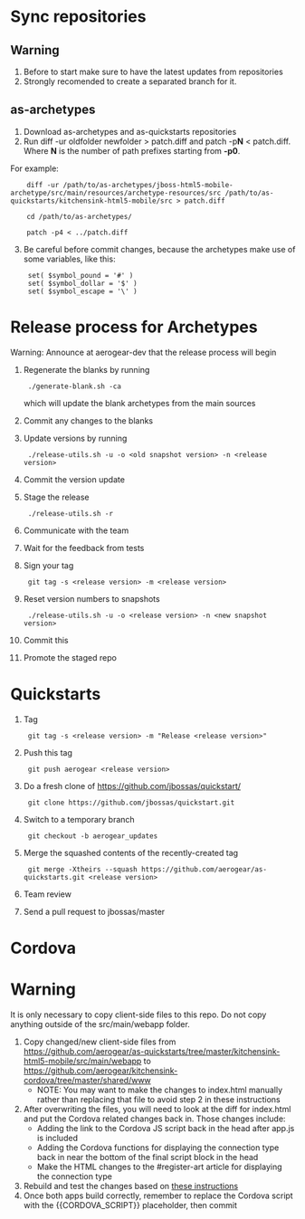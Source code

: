 Sync repositories 
==============================

## Warning

1. Before to start make sure to have the latest updates from repositories
2. Strongly recomended to create a separated branch for it.

## as-archetypes 

1. Download as-archetypes and as-quickstarts repositories
2. Run diff -ur oldfolder newfolder > patch.diff and patch -p**N** < patch.diff. Where **N** is the number of path prefixes starting from **-p0**. 


For example:

		diff -ur /path/to/as-archetypes/jboss-html5-mobile-archetype/src/main/resources/archetype-resources/src /path/to/as-quickstarts/kitchensink-html5-mobile/src > patch.diff

		cd /path/to/as-archetypes/

		patch -p4 < ../patch.diff

3. Be careful before commit changes, because the archetypes make use of some variables, like this:

		set( $symbol_pound = '#' )
		set( $symbol_dollar = '$' )
		set( $symbol_escape = '\' )


Release process for Archetypes
==============================

Warning: Announce at aerogear-dev that the release process will begin


1. Regenerate the blanks by running

        ./generate-blank.sh -ca

   which will update the blank archetypes from the main sources

2. Commit any changes to the blanks

3. Update versions by running

        ./release-utils.sh -u -o <old snapshot version> -n <release version>

4. Commit the version update
5. Stage the release
        
        ./release-utils.sh -r

6. Communicate with the team

7. Wait for the feedback from tests

8. Sign your tag

		git tag -s <release version> -m <release version>

9. Reset version numbers to snapshots
        
        ./release-utils.sh -u -o <release version> -n <new snapshot version>
10. Commit this
11. Promote the staged repo

Quickstarts
==============================

1. Tag

        git tag -s <release version> -m "Release <release version>"
1. Push this tag

        git push aerogear <release version>
1. Do a fresh clone of <https://github.com/jbossas/quickstart/>

        git clone https://github.com/jbossas/quickstart.git
1. Switch to a temporary branch

        git checkout -b aerogear_updates
1. Merge the squashed contents of the recently-created tag

        git merge -Xtheirs --squash https://github.com/aerogear/as-quickstarts.git <release version>
1. Team review
1. Send a pull request to jbossas/master

Cordova
==============================

# Warning
It is only necessary to copy client-side files to this repo. Do not copy anything outside of the src/main/webapp folder.

1. Copy changed/new client-side files from <https://github.com/aerogear/as-quickstarts/tree/master/kitchensink-html5-mobile/src/main/webapp> to <https://github.com/aerogear/kitchensink-cordova/tree/master/shared/www>
    * NOTE: You may want to make the changes to index.html manually rather than replacing that file to avoid step 2 in these instructions
2. After overwriting the files, you will need to look at the diff for index.html and put the Cordova related changes back in. Those changes include:
    * Adding the link to the Cordova JS script back in the head after app.js is included
    * Adding the Cordova functions for displaying the connection type back in near the bottom of the final script block in the head
    * Make the HTML changes to the #register-art article for displaying the connection type
3. Rebuild and test the changes based on [these instructions](https://community.jboss.org/wiki/ConvertingAnAeroGearPOH5WebAppToAHybridAppWithApacheCordova)
4. Once both apps build correctly, remember to replace the Cordova script with the {{CORDOVA_SCRIPT}} placeholder, then commit
